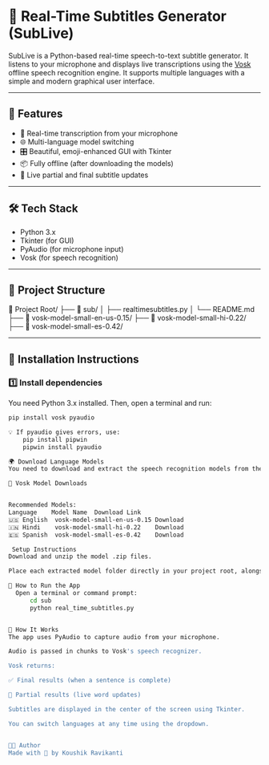 # 🎤 Real-Time Subtitles Generator (SubLive)

SubLive is a Python-based real-time speech-to-text subtitle generator. It listens to your microphone and displays live transcriptions using the [Vosk](https://alphacephei.com/vosk/) offline speech recognition engine. It supports multiple languages with a simple and modern graphical user interface.

---

## 🚀 Features

- 🧠 Real-time transcription from your microphone
- 🌐 Multi-language model switching
- 🎛️ Beautiful, emoji-enhanced GUI with Tkinter
- 📦 Fully offline (after downloading the models)
- 💬 Live partial and final subtitle updates

---

## 🛠️ Tech Stack

- Python 3.x
- Tkinter (for GUI)
- PyAudio (for microphone input)
- Vosk (for speech recognition)

---

## 📁 Project Structure

📁 Project Root/
├── 📁 sub/
│   ├── realtimesubtitles.py
│   └── README.md
├── 📁 vosk-model-small-en-us-0.15/
├── 📁 vosk-model-small-hi-0.22/
├── 📁 vosk-model-small-es-0.42/

---

## 🧩 Installation Instructions

### 1️⃣ Install dependencies

You need Python 3.x installed. Then, open a terminal and run:

```bash
pip install vosk pyaudio

💡 If pyaudio gives errors, use:
    pip install pipwin
    pipwin install pyaudio

🌍 Download Language Models
You need to download and extract the speech recognition models from the official Vosk website:

🔗 Vosk Model Downloads


Recommended Models:
Language	Model Name	Download Link
🇺🇸 English	vosk-model-small-en-us-0.15	Download
🇮🇳 Hindi	vosk-model-small-hi-0.22	Download
🇪🇸 Spanish	vosk-model-small-es-0.42	Download

 Setup Instructions
Download and unzip the model .zip files.

Place each extracted model folder directly in your project root, alongside the sub/ folder.

🏃 How to Run the App
  Open a terminal or command prompt:
      cd sub
      python real_time_subtitles.py


🧠 How It Works
The app uses PyAudio to capture audio from your microphone.

Audio is passed in chunks to Vosk's speech recognizer.

Vosk returns:

✅ Final results (when a sentence is complete)

🔄 Partial results (live word updates)

Subtitles are displayed in the center of the screen using Tkinter.

You can switch languages at any time using the dropdown.


👨‍💻 Author
Made with 💙 by Koushik Ravikanti
